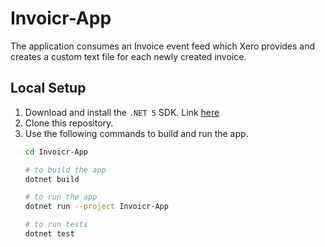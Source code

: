 # Invoicr-App

The application consumes an Invoice event feed which Xero provides and creates a custom text file for each newly created invoice.


## Local Setup

1. Download and install the `.NET 5` SDK. Link [here](https://dotnet.microsoft.com/download)
2. Clone this repository.
3. Use the following commands to build and run the app.
    ```bash
    cd Invoicr-App

    # to build the app
    dotnet build

    # to run the app
    dotnet run --project Invoicr-App

    # to run tests
    dotnet test
    ```
